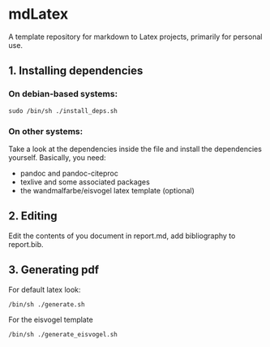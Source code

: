 # mdLatex
A template repository for markdown to Latex projects, primarily for personal use.


## 1. Installing dependencies

### On debian-based systems:
```shell
sudo /bin/sh ./install_deps.sh
```
### On other systems:

Take a look at the dependencies inside the file and install the dependencies yourself.
Basically, you need:
 - pandoc and pandoc-citeproc
 - texlive and some associated packages
 - the wandmalfarbe/eisvogel latex template (optional)


## 2. Editing

Edit the contents of you document in report.md, add bibliography to report.bib.


## 3. Generating pdf

For default latex look:
```
/bin/sh ./generate.sh
```
For the eisvogel template
```
/bin/sh ./generate_eisvogel.sh
```

